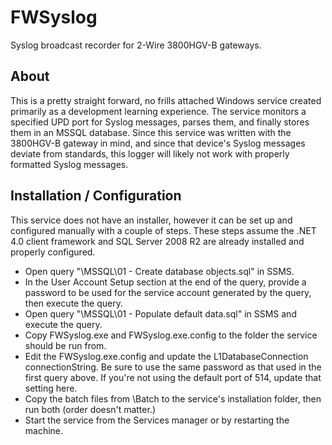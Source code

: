 FWSyslog
===========

Syslog broadcast recorder for 2-Wire 3800HGV-B gateways.

About
--------------
This is a pretty straight forward, no frills attached Windows service created primarily as a development learning experience.  The service monitors a specified UPD port for Syslog messages, parses them, and finally stores them in an MSSQL database.  Since this service was written with the 3800HGV-B gateway in mind, and since that device's Syslog messages deviate from standards, this logger will likely not work with properly formatted Syslog messages.

Installation / Configuration
--------------
This service does not have an installer, however it can be set up and configured manually with a couple of steps.  These steps assume the .NET 4.0 client framework and SQL Server 2008 R2 are already installed and properly configured.

- Open query "\MSSQL\01 - Create database objects.sql" in SSMS.
- In the User Account Setup section at the end of the query, provide a password to be used for the service account generated by the query, then execute the query.
- Open query "\MSSQL\01 - Populate default data.sql" in SSMS and execute the query.
- Copy FWSyslog.exe and FWSyslog.exe.config to the folder the service should be run from.
- Edit the FWSyslog.exe.config and update the L1DatabaseConnection connectionString.  Be sure to use the same password as that used in the first query above.  If you're not using the default port of 514, update that setting here.
- Copy the batch files from \Batch to the service's installation folder, then run both (order doesn't matter.)
- Start the service from the Services manager or by restarting the machine.
